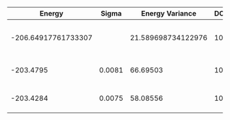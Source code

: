 | Energy              | Sigma  | Energy Variance    | DOF | Einf | Method                       | Reference |
|---------------------|--------|--------------------|-----|------|------------------------------|-----------|
| -206.64917761733307 |        | 21.589698734122976 | 100 | 0    | DMRG (bond dimension = 1024) | TODO: own code (DMRG) |
| -203.4795           | 0.0081 | 66.69503           | 100 | 0    | RBM (alpha = 1)              | TODO: own code (RBM) |
| -203.4284           | 0.0075 | 58.08556           | 100 | 0    | Jastrow baseline             | TODO: own code (Jastrow) |
